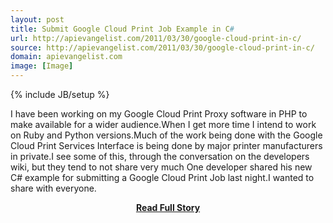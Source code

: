 ```yaml
---
layout: post
title: Submit Google Cloud Print Job Example in C#
url: http://apievangelist.com/2011/03/30/google-cloud-print-in-c/
source: http://apievangelist.com/2011/03/30/google-cloud-print-in-c/
domain: apievangelist.com
image: [Image]
---
```

{% include JB/setup %}<p>I have been working on my Google Cloud Print Proxy software in PHP to make available for a wider audience.When I get more time I intend to work on Ruby and Python versions.Much of the work being done with the Google Cloud Print Services Interface is being done by major printer manufacturers in private.I see some of this, through the conversation on the developers wiki, but they tend to not share very much
One developer shared his new C# example for submitting a Google Cloud Print Job last night.I wanted to share with everyone.</p>
<center><p><a href="http://apievangelist.com/2011/03/30/google-cloud-print-in-c/" style='padding:25px; font-sze:18px; font-weight: bold;'>Read Full Story</a></p></center>
